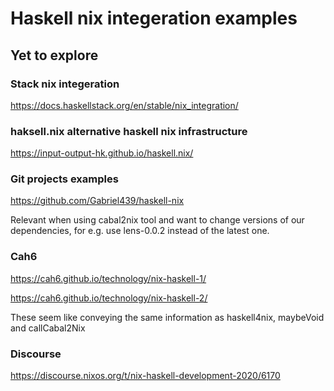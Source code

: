 # Haskell nix integeration examples

## Yet to explore

### Stack nix integeration
https://docs.haskellstack.org/en/stable/nix_integration/

### haksell.nix alternative haskell nix infrastructure
https://input-output-hk.github.io/haskell.nix/

### Git projects examples

https://github.com/Gabriel439/haskell-nix

Relevant when using cabal2nix tool and want to change versions of our dependencies, for e.g. use lens-0.0.2 instead of the latest one.

### Cah6

https://cah6.github.io/technology/nix-haskell-1/

https://cah6.github.io/technology/nix-haskell-2/

These seem like conveying the same information as haskell4nix, maybeVoid and callCabal2Nix

### Discourse

https://discourse.nixos.org/t/nix-haskell-development-2020/6170